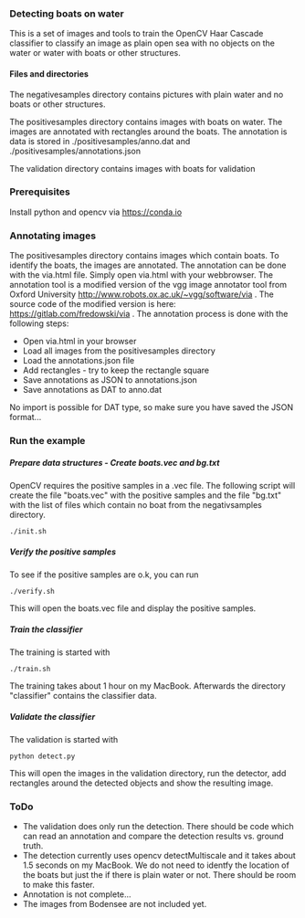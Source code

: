 ### Detecting boats on water

This is a set of images and tools to train the OpenCV Haar Cascade classifier
to classify an image as plain open sea with no objects on the water or water with
boats or other structures.

#### Files and directories

The negativesamples directory contains pictures with plain water and no boats or other
structures.

The positivesamples directory contains images with boats on water. The images are annotated with
rectangles around the boats. The annotation is data is stored in ./positivesamples/anno.dat and
./positivesamples/annotations.json

The validation directory contains images with boats for validation

### Prerequisites

Install python and opencv via https://conda.io

### Annotating images

The positivesamples directory contains images which contain boats. To identify the boats, the
images are annotated. The annotation can be done with the via.html file. Simply open via.html
with your webbrowser. The annotation tool is a modified version of the vgg image annotator tool
from Oxford University http://www.robots.ox.ac.uk/~vgg/software/via .  The source code of the
modified version is here: https://gitlab.com/fredowski/via . The annotation process is done
with the following steps:

- Open via.html in your browser
- Load all images from the positivesamples directory
- Load the annotations.json file
- Add rectangles - try to keep the rectangle square
- Save annotations as JSON to annotations.json
- Save annotations as DAT to anno.dat

No import is possible for DAT type, so make sure you have saved the JSON format...

### Run the example

##### Prepare data structures - Create boats.vec and bg.txt

OpenCV requires the positive samples in a .vec file. The following script will create the file
"boats.vec" with the positive samples and the file "bg.txt" with the list of files
which contain no boat from the negativsamples directory.

```
./init.sh
```

##### Verify the positive samples

To see if the positive samples are o.k, you can run

```
./verify.sh
```

This will open the boats.vec file and display the positive samples.

##### Train the classifier

The training is started with

```
./train.sh
```

The training takes about 1 hour on my MacBook. Afterwards the directory "classifier" contains the classifier data.

##### Validate the classifier

The validation is started with

```
python detect.py
```

This will open the images in the validation directory, run the detector, add rectangles around the detected objects and show the resulting image.

### ToDo

- The validation does only run the detection. There should be code which can read an annotation and compare the detection results vs. ground truth.
- The detection currently uses opencv detectMultiscale and it takes about 1.5 seconds on my MacBook. We do not need to identfy the location of the boats but just the if there is plain water or not. There should be room to make this faster.
- Annotation is not complete...
- The images from Bodensee are not included yet.
